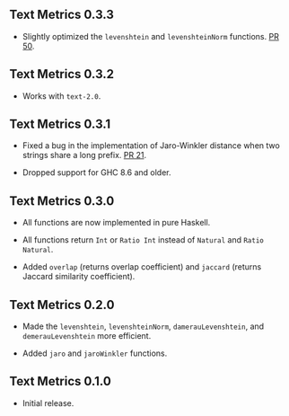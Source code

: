 ## Text Metrics 0.3.3

* Slightly optimized the `levenshtein` and `levenshteinNorm` functions. [PR
  50](https://github.com/mrkkrp/text-metrics/pull/50).

## Text Metrics 0.3.2

* Works with `text-2.0`.

## Text Metrics 0.3.1

* Fixed a bug in the implementation of Jaro-Winkler distance when two
  strings share a long prefix. [PR
  21](https://github.com/mrkkrp/text-metrics/pull/21).

* Dropped support for GHC 8.6 and older.

## Text Metrics 0.3.0

* All functions are now implemented in pure Haskell.

* All functions return `Int` or `Ratio Int` instead of `Natural` and `Ratio
  Natural`.

* Added `overlap` (returns overlap coefficient) and `jaccard` (returns
  Jaccard similarity coefficient).

## Text Metrics 0.2.0

* Made the `levenshtein`, `levenshteinNorm`, `damerauLevenshtein`, and
  `demerauLevenshtein` more efficient.

* Added `jaro` and `jaroWinkler` functions.

## Text Metrics 0.1.0

* Initial release.
